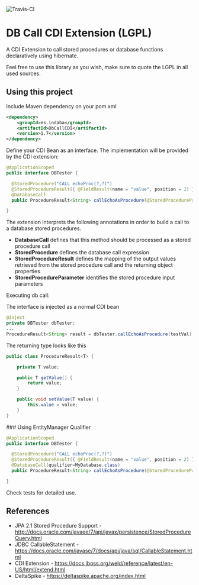 ![Travis-CI](https://travis-ci.org/IndabaConsultores/DbCallCDI.svg?branch=master)

DB Call CDI Extension (LGPL)
=============

A CDI Extension to call stored procedures or database functions declaratively using hibernate.

Feel free to use this library as you wish, make sure to quote the LGPL in all used sources.

## Using this project

Include Maven dependency on your pom.xml
```xml
<dependency>
	<groupId>es.indaba</groupId>
	<artifactId>DbCallCDI</artifactId>
	<version>1.7</version>
</dependency>
```

Define your CDI Bean as an interface. The implementation will be provided by the CDI extension:

```java
@ApplicationScoped
public interface DBTester {

  @StoredProcedure("CALL echoProc(?,?)")
  @StoredProcedureResult({ @FieldResult(name = "value", position = 2) })
  @DatabaseCall
  public ProcedureResult<String> callEchoAsProcedure(@StoredProcedureParameter(1) String name) throws Exception;

}
```

The extension interprets the following annotations in order to build a call to a database stored procedures.

* **DatabaseCall** defines that this method should be processed as a stored procedure call
* **StoredProcedure** defines the database call expression 
* **StoredProcedureResult** defines the mapping of the output values retrieved from the stored procedure call and the returning object properties
* **StoredProcedureParameter** identifies the stored procedure input parameters


Executing db call:

The interface is injected as a normal CDI bean

```java
@Inject
private DBTester dbTester;
...
ProcedureResult<String> result = dbTester.callEchoAsProcedure(testVal);
```

The returning type looks like this

```java
public class ProcedureResult<T> {

	private T value;

	public T getValue() {
		return value;
	}

	public void setValue(T value) {
		this.value = value;
	}
}
```

### Using EntityManager Qualifier

```java
@ApplicationScoped
public interface DBTester {

  @StoredProcedure("CALL echoProc(?,?)")
  @StoredProcedureResult({ @FieldResult(name = "value", position = 2) })
  @DatabaseCall(qualifier=MyDatabase.class)
  public ProcedureResult<String> callEchoAsProcedure(@StoredProcedureParameter(1) String name) throws Exception;

}
```
Check tests for detailed use.

## References
* JPA 2.1 Stored Procedure Support - http://docs.oracle.com/javaee/7/api/javax/persistence/StoredProcedureQuery.html
* JDBC CallableStatement - https://docs.oracle.com/javase/7/docs/api/java/sql/CallableStatement.html
* CDI Extension - https://docs.jboss.org/weld/reference/latest/en-US/html/extend.html
* DeltaSpike - https://deltaspike.apache.org/index.html
